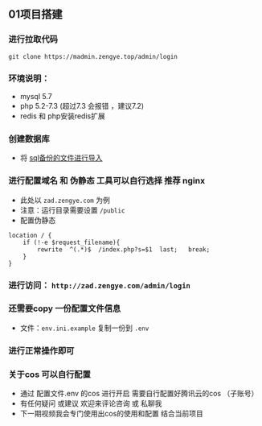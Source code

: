 ## 01项目搭建

### 进行拉取代码
`git clone https://madmin.zengye.top/admin/login`

### 环境说明：
  + mysql 5.7
  + php 5.2-7.3  (超过7.3 会报错 ，建议7.2)
  + redis 和 php安装redis扩展

### 创建数据库
  + 将 [sql备份的文件进行导入](../sql_back/zeng.sql)
  
### 进行配置域名 和 伪静态 工具可以自行选择 推荐 nginx
  + 此处以 `zad.zengye.com` 为例 
  + 注意：运行目录需要设置  `/public`
  + 配置伪静态 
```nginx
location / {
	if (!-e $request_filename){
		rewrite  ^(.*)$  /index.php?s=$1  last;   break;
	}
}
```

### 进行访问： `http://zad.zengye.com/admin/login`

### 还需要copy 一份配置文件信息
  + 文件：`env.ini.example` 复制一份到 `.env`
  
### 进行正常操作即可 

### 关于cos 可以自行配置 
  + 通过 配置文件.env 的cos 进行开启 需要自行配置好腾讯云的cos （子账号）
  + 有任何疑问 或建议 欢迎来评论咨询 或 私聊我
  + 下一期视频我会专门使用出cos的使用和配置 结合当前项目